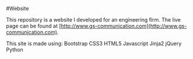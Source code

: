 #Website

This repository is a website I developed for an engineering firm.
The live page can be found at [http://www.gs-communication.com](http://www.gs-communication.com).

This site is made using:
Bootstrap
CSS3
HTML5
Javascript
Jinja2
jQuery
Python

